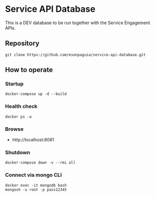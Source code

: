# Service API Database
This is a DEV database to be run together with the Service Engagement APIs.

## Repository
```
git clone https://github.com/esonpaguia/service-api-database.git
```

## How to operate

### Startup
```
docker-compose up -d --build
```

### Health check
```
docker ps -a
```

### Browse
- http://localhost:8081

### Shutdown
```
docker-compose down -v --rmi all
```

### Connect via mongo CLI
```
docker exec -it mongodb bash
mongosh -u root -p pass12345
```